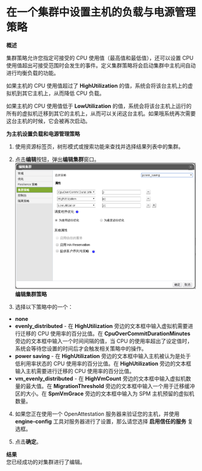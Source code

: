 # 在一个集群中设置主机的负载与电源管理策略

**概述**<br/>

集群策略允许您指定可接受的 CPU 使用值（最高值和最低值），还可以设置 CPU 使用值超出可接受范围时会发生的事件。定义集群策略将会启动集群中主机间自动进行均衡负载的功能。

如果主机的 CPU 使用值超过了 **HighUtilization** 的值，系统会将该台主机上的虚拟机到其它主机上，从而降低 CPU 负载。

如果主机的 CPU 使用值低于 **LowUtilization** 的值，系统会将该台主机上运行的所有的虚拟机迁移到其它的主机上，从而可以关闭这台主机。如果哦系统再次需要这台主机的时候，它会被再次启动。

**为主机设置负载和电源管理策略**

1. 使用资源标签页，树形模式或搜索功能来查找并选择结果列表中的集群。

2. 点击**编辑**按钮，弹出**编辑集群**窗口。
![setting load and power managerment](../images/Setting_load_and_power_managerment.png)
**编辑集群策略**
3. 选择以下策略中的一个：
* **none**
* **evenly_distributed** - 在 **HighUtilization** 旁边的文本框中输入虚拟机需要进行迁移的 CPU 使用率的百分比值。在 **CpuOverCommitDurationMinutes** 旁边的文本框中输入一个时间间隔的值，当 CPU 的使用率超出了设定值时，系统会等待您设置的时间后才会触发相关策略中的操作。
* **power saving** - 在 **HighUtilization** 旁边的文本框中输入主机被认为是处于低利用率状态的 CPU 使用率的百分比值。在 **HighUtilization** 旁边的文本框输入主机需要进行迁移的 CPU 使用率的百分比值。
* **vm_evenly_distributed** - 在 **HighVmCount** 旁边的文本框中输入虚拟机数量的最大值。在 **MigrationThreshold** 旁边的文本框中输入一个用于迁移缓冲区的大小。在 **SpmVmGrace** 旁边的文本框中输入为 SPM 主机预留的虚拟机数量。

4. 如果您正在使用一个 OpenAttestation 服务器来验证您的主机，并使用 **engine-config** 工具对服务器进行了设置，那么请您选择 **启用信任的服务** 复选框。

5. 点击**确定**。

**结果**<br/>
您已经成功的对集群进行了编辑。
